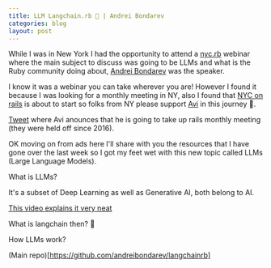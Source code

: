 ```yaml
---
title: LLM Langchain.rb 🦜 | Andrei Bondarev
categories: blog
layout: post
---
```


While I was in New York I had the opportunity to attend a [nyc.rb](https://www.meetup.com/es-ES/nyc-rb/) webinar where the main subject to discuss was going to be LLMs and what is the Ruby community doing about, [Andrei Bondarev](https://twitter.com/rushing_andrei) was the speaker.

I know it was a webinar you can take wherever you are! However I found it because I was looking for a monthly meeting in NY, also I found that [NYC on rails](https://www.meetup.com/es-ES/nyc-on-rails/) is about to start so folks from NY please support [Avi](https://twitter.com/aviflombaum) in this journey 🙏.

[Tweet](https://twitter.com/aviflombaum/status/1686015466290991107) where Avi anounces that he is going to take up rails monthly meeting (they were held off since 2016).

OK moving on from ads here I'll share with you the resources that I have gone over the last week so I got my feet wet with this new topic called LLMs (Large Language Models).

What is LLMs? 

It's a subset of Deep Learning as well as Generative AI, both belong to AI.

[This video explains it very neat](https://www.youtube.com/watch?v=G2fqAlgmoPo)

What is langchain then? 🦜

How LLMs work?

(Main repo)[https://github.com/andreibondarev/langchainrb] 


